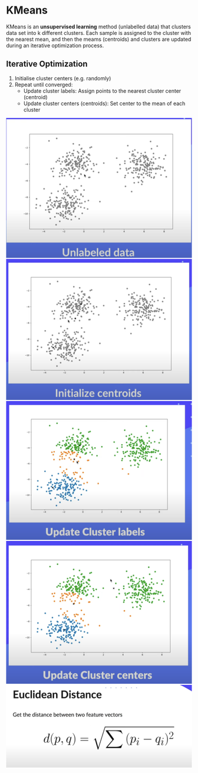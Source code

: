 # KMeans

KMeans is an <b>unsupervised learning</b> method (unlabelled data) that clusters data set into k different clusters. Each sample is assigned to the cluster with the nearest mean, and then the meams (centroids) and clusters are updated during an iterative optimization process.

## Iterative Optimization

<ol>
    <li> Initialise cluster centers (e.g. randomly)</li>
    <li> Repeat until converged:
        <ul>
            <li> Update cluster labels: Assign points to the nearest cluster center (centroid)</li>
            <li> Update cluster centers (centroids): Set center to the mean of each cluster</li>
        </ul>
    </li>
</ol>

<img src="assets/unlabelled.png">

<img src="assets/initialise.png">

<img src="assets/update.png">

<img src="assets/update_centers.png">

<img src="assets/distance.png">











